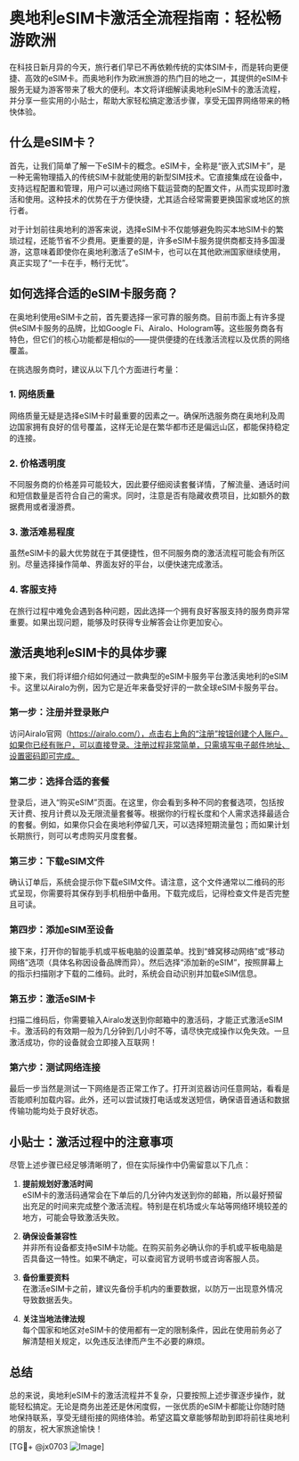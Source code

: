 # 奥地利eSIM卡激活全流程指南：轻松畅游欧洲

在科技日新月异的今天，旅行者们早已不再依赖传统的实体SIM卡，而是转向更便捷、高效的eSIM卡。而奥地利作为欧洲旅游的热门目的地之一，其提供的eSIM卡服务无疑为游客带来了极大的便利。本文将详细解读奥地利eSIM卡的激活流程，并分享一些实用的小贴士，帮助大家轻松搞定激活步骤，享受无国界网络带来的畅快体验。

## 什么是eSIM卡？

首先，让我们简单了解一下eSIM卡的概念。eSIM卡，全称是“嵌入式SIM卡”，是一种无需物理插入的传统SIM卡就能使用的新型SIM技术。它直接集成在设备中，支持远程配置和管理，用户可以通过网络下载运营商的配置文件，从而实现即时激活和使用。这种技术的优势在于方便快捷，尤其适合经常需要更换国家或地区的旅行者。

对于计划前往奥地利的游客来说，选择eSIM卡不仅能够避免购买本地SIM卡的繁琐过程，还能节省不少费用。更重要的是，许多eSIM卡服务提供商都支持多国漫游，这意味着即使你在奥地利激活了eSIM卡，也可以在其他欧洲国家继续使用，真正实现了“一卡在手，畅行无忧”。

## 如何选择合适的eSIM卡服务商？

在奥地利使用eSIM卡之前，首先要选择一家可靠的服务商。目前市面上有许多提供eSIM卡服务的品牌，比如Google Fi、Airalo、Hologram等。这些服务商各有特色，但它们的核心功能都是相似的——提供便捷的在线激活流程以及优质的网络覆盖。

在挑选服务商时，建议从以下几个方面进行考量：

### 1. **网络质量**
   网络质量无疑是选择eSIM卡时最重要的因素之一。确保所选服务商在奥地利及周边国家拥有良好的信号覆盖，这样无论是在繁华都市还是偏远山区，都能保持稳定的连接。

### 2. **价格透明度**
   不同服务商的价格差异可能较大，因此要仔细阅读套餐详情，了解流量、通话时间和短信数量是否符合自己的需求。同时，注意是否有隐藏收费项目，比如额外的数据费用或者漫游费。

### 3. **激活难易程度**
   虽然eSIM卡的最大优势就在于其便捷性，但不同服务商的激活流程可能会有所区别。尽量选择操作简单、界面友好的平台，以便快速完成激活。

### 4. **客服支持**
   在旅行过程中难免会遇到各种问题，因此选择一个拥有良好客服支持的服务商非常重要。如果出现问题，能够及时获得专业解答会让你更加安心。

## 激活奥地利eSIM卡的具体步骤

接下来，我们将详细介绍如何通过一款典型的eSIM卡服务平台激活奥地利的eSIM卡。这里以Airalo为例，因为它是近年来备受好评的一款全球eSIM卡服务平台。

### 第一步：注册并登录账户
访问Airalo官网（https://airalo.com/），点击右上角的“注册”按钮创建个人账户。如果你已经有账户，可以直接登录。注册过程非常简单，只需填写电子邮件地址、设置密码即可完成。

### 第二步：选择合适的套餐
登录后，进入“购买eSIM”页面。在这里，你会看到多种不同的套餐选项，包括按天计费、按月计费以及无限流量套餐等。根据你的行程长度和个人需求选择最适合的套餐。例如，如果你只会在奥地利停留几天，可以选择短期流量包；而如果计划长期旅行，则可以考虑购买月度套餐。

### 第三步：下载eSIM文件
确认订单后，系统会提示你下载eSIM文件。请注意，这个文件通常以二维码的形式呈现，你需要将其保存到手机相册中备用。下载完成后，记得检查文件是否完整且可读。

### 第四步：添加eSIM至设备
接下来，打开你的智能手机或平板电脑的设置菜单。找到“蜂窝移动网络”或“移动网络”选项（具体名称因设备品牌而异）。然后选择“添加新的eSIM”，按照屏幕上的指示扫描刚才下载的二维码。此时，系统会自动识别并加载eSIM信息。

### 第五步：激活eSIM卡
扫描二维码后，你需要输入Airalo发送到你邮箱中的激活码，才能正式激活eSIM卡。激活码的有效期一般为几分钟到几小时不等，请尽快完成操作以免失效。一旦激活成功，你的设备就会立即接入互联网！

### 第六步：测试网络连接
最后一步当然是测试一下网络是否正常工作了。打开浏览器访问任意网站，看看是否能顺利加载内容。此外，还可以尝试拨打电话或发送短信，确保语音通话和数据传输功能均处于良好状态。

## 小贴士：激活过程中的注意事项

尽管上述步骤已经足够清晰明了，但在实际操作中仍需留意以下几点：

1. **提前规划好激活时间**  
   eSIM卡的激活码通常会在下单后的几分钟内发送到你的邮箱，所以最好预留出充足的时间来完成整个激活流程。特别是在机场或火车站等网络环境较差的地方，可能会导致激活失败。

2. **确保设备兼容性**  
   并非所有设备都支持eSIM卡功能。在购买前务必确认你的手机或平板电脑是否具备这一特性。如果不确定，可以查阅官方说明书或咨询客服人员。

3. **备份重要资料**  
   在激活eSIM卡之前，建议先备份手机内的重要数据，以防万一出现意外情况导致数据丢失。

4. **关注当地法律法规**  
   每个国家和地区对eSIM卡的使用都有一定的限制条件，因此在使用前务必了解清楚相关规定，以免违反法律而产生不必要的麻烦。

## 总结

总的来说，奥地利eSIM卡的激活流程并不复杂，只要按照上述步骤逐步操作，就能轻松搞定。无论是商务出差还是休闲度假，一张优质的eSIM卡都能让你随时随地保持联系，享受无缝衔接的网络体验。希望这篇文章能够帮助到即将前往奥地利的朋友，祝大家旅途愉快！

[TG💪+ @jx0703 ![Image](https://github.com/user-attachments/assets/dbca1d08-cadb-493c-b0ec-ad6f7a83f270)]